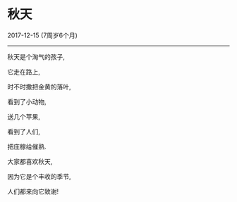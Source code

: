 # 秋天

2017-12-15 (7周岁6个月)

---

秋天是个淘气的孩子,

它走在路上,

时不时撒把金黄的落叶,

看到了小动物,

送几个苹果,

看到了人们,

把庄稼给催熟.

大家都喜欢秋天,

因为它是个丰收的季节,

人们都来向它致谢!



